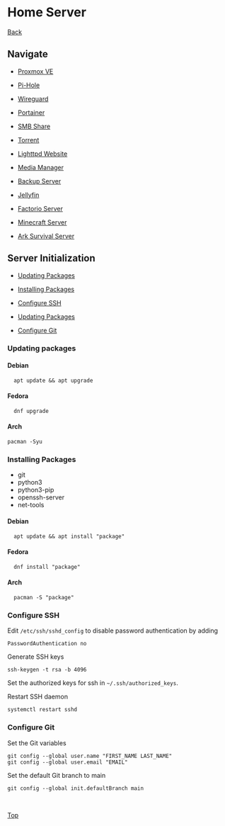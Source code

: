 # **Home Server**

[Back](../README.md)

## **Navigate**

- [Proxmox VE](./proxmox.md)

- [Pi-Hole](./pi-hole.md)

- [Wireguard](./wireguard.md)

- [Portainer](./portainer.md)

- [SMB Share](./portainer.md)

- [Torrent](./portainer.md)

- [Lighttpd Website](./lighttpd-website.md)

- [Media Manager](./media-manager.md)

- [Backup Server](./backup-server.md)

- [Jellyfin](./jellyfin.md)

- [Factorio Server](./factorio-server.md)

- [Minecraft Server](./minecraft-server.md)

- [Ark Survival Server](./ark-survival-server.md)

## **Server Initialization**

- [Updating Packages](#updating-packages)

- [Installing Packages](#installing-packages)

- [Configure SSH](#configure-ssh)

- [Updating Packages](#updating-packages)

- [Configure Git](#configure-git)

### **Updating packages**

#### Debian

```(shell)
  apt update && apt upgrade
```

#### Fedora

```(shell)
  dnf upgrade
```

#### Arch

```(shell)
pacman -Syu
```

### **Installing Packages**

- git
- python3
- python3-pip
- openssh-server
- net-tools

#### Debian

```(shell)
  apt update && apt install "package"
```

#### Fedora

```(shell)
  dnf install "package"
```

#### Arch

```(shell)
  pacman -S "package"
```

### **Configure SSH**

Edit ```/etc/ssh/sshd_config``` to disable password authentication by adding

```(text)
PasswordAuthentication no
```

Generate SSH keys

```(shell)
ssh-keygen -t rsa -b 4096
```

Set the authorized keys for ssh in ```~/.ssh/authorized_keys```.

Restart SSH daemon

```(shell)
systemctl restart sshd
```

### **Configure Git**

Set the Git variables

```(shell)
git config --global user.name "FIRST_NAME LAST_NAME"
git config --global user.email "EMAIL"
```

Set the default Git branch to main

```(shell)
git config --global init.defaultBranch main
```

</br>

[Top](#home-server)
